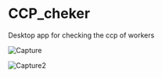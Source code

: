 # CCP_cheker
Desktop app for checking the ccp of workers


![Capture](https://user-images.githubusercontent.com/30577764/222967152-8c1967a4-6291-4436-8935-7b3482f35912.PNG)

![Capture2](https://user-images.githubusercontent.com/30577764/222967155-deb3bfe8-0b27-4359-8500-47478cce6b5d.PNG)

